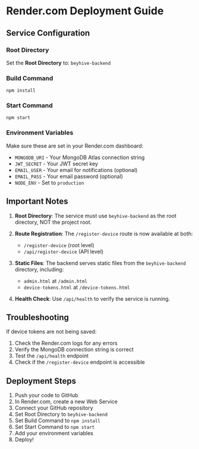 # Render.com Deployment Guide

## Service Configuration

### Root Directory
Set the **Root Directory** to: `beyhive-backend`

### Build Command
```
npm install
```

### Start Command
```
npm start
```

### Environment Variables
Make sure these are set in your Render.com dashboard:
- `MONGODB_URI` - Your MongoDB Atlas connection string
- `JWT_SECRET` - Your JWT secret key
- `EMAIL_USER` - Your email for notifications (optional)
- `EMAIL_PASS` - Your email password (optional)
- `NODE_ENV` - Set to `production`

## Important Notes

1. **Root Directory**: The service must use `beyhive-backend` as the root directory, NOT the project root.

2. **Route Registration**: The `/register-device` route is now available at both:
   - `/register-device` (root level)
   - `/api/register-device` (API level)

3. **Static Files**: The backend serves static files from the `beyhive-backend` directory, including:
   - `admin.html` at `/admin.html`
   - `device-tokens.html` at `/device-tokens.html`

4. **Health Check**: Use `/api/health` to verify the service is running.

## Troubleshooting

If device tokens are not being saved:
1. Check the Render.com logs for any errors
2. Verify the MongoDB connection string is correct
3. Test the `/api/health` endpoint
4. Check if the `/register-device` endpoint is accessible

## Deployment Steps

1. Push your code to GitHub
2. In Render.com, create a new Web Service
3. Connect your GitHub repository
4. Set Root Directory to `beyhive-backend`
5. Set Build Command to `npm install`
6. Set Start Command to `npm start`
7. Add your environment variables
8. Deploy! 